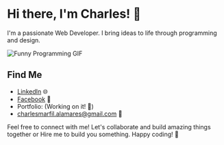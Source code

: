 # Hi there, I'm Charles! 👋

I'm a passionate Web Developer. I bring ideas to life through programming and design.

![Funny Programming GIF]([https://media.giphy.com/media/OX6urXL6QTKGk/giphy.gif](https://media3.giphy.com/media/v1.Y2lkPTc5MGI3NjExbWR2YnN2MTUyeWdub3p2enB4b3NiMHZwemw5dGg5bHZzamxsY3JoeSZlcD12MV9pbnRlcm5hbF9naWZfYnlfaWQmY3Q9Zw/Ws6T5PN7wHv3cY8xy8/giphy.gif))




## Find Me

- [LinkedIn](https://www.linkedin.com/in/charles-alamares-106601279/) 🌐
- [Facebook](https://www.facebook.com/AnnoyingASF) 💬
- Portfolio: (Working on it! 🚧)
- [charlesmarfil.alamares@gmail.com](mailto:charlesmarfil.alamares@gmail.com) 📧

Feel free to connect with me! Let's collaborate and build amazing things together or Hire me to build you something. Happy coding! 🚀
